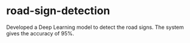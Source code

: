 # road-sign-detection
Developed a Deep Learning model to detect the road signs. The system gives the accuracy of 95%.
